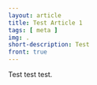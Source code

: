 ```yaml
---
layout: article
title: Test Article 1
tags: [ meta ]
img: .
short-description: Test
front: true
---
```


Test test test.
